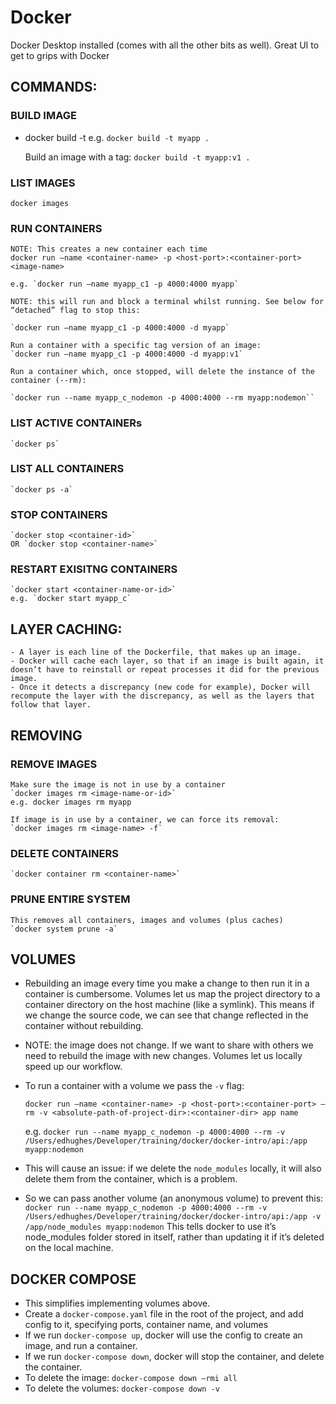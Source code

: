 # Docker

Docker Desktop installed (comes with all the other bits as well). Great UI to get to grips with Docker

## COMMANDS:

### BUILD IMAGE

- docker build -t <image-name> <rel-path-to-docker-file-from-curr-dir>
  e.g. `docker build -t myapp .`

  Build an image with a tag:
  `docker build -t myapp:v1 .`

### LIST IMAGES

    docker images

### RUN CONTAINERS

    NOTE: This creates a new container each time
    docker run —name <container-name> -p <host-port>:<container-port> <image-name>

    e.g. `docker run —name myapp_c1 -p 4000:4000 myapp`

    NOTE: this will run and block a terminal whilst running. See below for “detached” flag to stop this:

    `docker run —name myapp_c1 -p 4000:4000 -d myapp`

    Run a container with a specific tag version of an image:
    `docker run —name myapp_c1 -p 4000:4000 -d myapp:v1`

    Run a container which, once stopped, will delete the instance of the container (--rm):

    `docker run --name myapp_c_nodemon -p 4000:4000 --rm myapp:nodemon``

### LIST ACTIVE CONTAINERs

    `docker ps`

### LIST ALL CONTAINERS

    `docker ps -a`

### STOP CONTAINERS

    `docker stop <container-id>`
    OR `docker stop <container-name>`

### RESTART EXISITNG CONTAINERS

    `docker start <container-name-or-id>`
    e.g. `docker start myapp_c`

## LAYER CACHING:

    - A layer is each line of the Dockerfile, that makes up an image.
    - Docker will cache each layer, so that if an image is built again, it doesn’t have to reinstall or repeat processes it did for the previous image.
    - Once it detects a discrepancy (new code for example), Docker will recompute the layer with the discrepancy, as well as the layers that follow that layer.

## REMOVING

### REMOVE IMAGES

    Make sure the image is not in use by a container
    `docker images rm <image-name-or-id>`
    e.g. docker images rm myapp

    If image is in use by a container, we can force its removal:
    `docker images rm <image-name> -f`

### DELETE CONTAINERS

    `docker container rm <container-name>`

### PRUNE ENTIRE SYSTEM

    This removes all containers, images and volumes (plus caches)
    `docker system prune -a`

## VOLUMES

- Rebuilding an image every time you make a change to then run it in a container is cumbersome. Volumes let us map the project directory to a container directory on the host machine (like a symlink). This means if we change the source code, we can see that change reflected in the container without rebuilding.
- NOTE: the image does not change. If we want to share with others we need to rebuild the image with new changes. Volumes let us locally speed up our workflow.
- To run a container with a volume we pass the `-v` flag:

      docker run —name <container-name> -p <host-port>:<container-port> —rm -v <absolute-path-of-project-dir>:<container-dir> app name

  e.g. `docker run --name myapp_c_nodemon -p 4000:4000 --rm -v /Users/edhughes/Developer/training/docker/docker-intro/api:/app myapp:nodemon`

- This will cause an issue: if we delete the `node_modules` locally, it will also delete them from the container, which is a problem.
- So we can pass another volume (an anonymous volume) to prevent this:
  `docker run --name myapp_c_nodemon -p 4000:4000 --rm -v /Users/edhughes/Developer/training/docker/docker-intro/api:/app -v /app/node_modules myapp:nodemon`
  This tells docker to use it’s node_modules folder stored in itself, rather than updating it if it’s deleted on the local machine.

## DOCKER COMPOSE

- This simplifies implementing volumes above.
- Create a `docker-compose.yaml` file in the root of the project, and add config to it, specifying ports, container name, and volumes
- If we run `docker-compose up`, docker will use the config to create an image, and run a container.
- If we run `docker-compose down`, docker will stop the container, and delete the container.
- To delete the image: `docker-compose down —rmi all`
- To delete the volumes: `docker-compose down -v`
